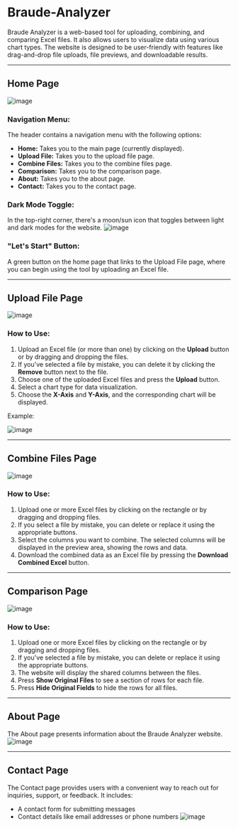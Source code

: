 # Braude-Analyzer

Braude Analyzer is a web-based tool for uploading, combining, and comparing Excel files. It also allows users to visualize data using various chart types. The website is designed to be user-friendly with features like drag-and-drop file uploads, file previews, and downloadable results.

---

## Home Page
![image](https://github.com/user-attachments/assets/5d47e753-78e4-4e62-a474-2dc48a05d92c)

### Navigation Menu:
The header contains a navigation menu with the following options:

- **Home:** Takes you to the main page (currently displayed).
- **Upload File:** Takes you to the upload file page.
- **Combine Files:** Takes you to the combine files page.
- **Comparison:** Takes you to the comparison page.
- **About:** Takes you to the about page.
- **Contact:** Takes you to the contact page.

### Dark Mode Toggle:
In the top-right corner, there's a moon/sun icon that toggles between light and dark modes for the website.
![image](https://github.com/user-attachments/assets/f8692a70-063a-41d1-a1d9-60aa57bcdfd0)

### "Let's Start" Button:
A green button on the home page that links to the Upload File page, where you can begin using the tool by uploading an Excel file.

---

## Upload File Page
![image](https://github.com/user-attachments/assets/21889772-1890-466c-93f6-e89e72f87bf5)

### How to Use:
1. Upload an Excel file (or more than one) by clicking on the **Upload** button or by dragging and dropping the files.
2. If you've selected a file by mistake, you can delete it by clicking the **Remove** button next to the file.
3. Choose one of the uploaded Excel files and press the **Upload** button.
4. Select a chart type for data visualization.
5. Choose the **X-Axis** and **Y-Axis**, and the corresponding chart will be displayed.

Example:

![image](https://github.com/user-attachments/assets/396eb707-3909-4317-87c6-627759451c6f)


---

## Combine Files Page
![image](https://github.com/user-attachments/assets/617cefff-60ed-4f74-ad22-94a268d39a7e)

### How to Use:
1. Upload one or more Excel files by clicking on the rectangle or by dragging and dropping files.
2. If you select a file by mistake, you can delete or replace it using the appropriate buttons.
3. Select the columns you want to combine. The selected columns will be displayed in the preview area, showing the rows and data.
4. Download the combined data as an Excel file by pressing the **Download Combined Excel** button.

---

## Comparison Page
![image](https://github.com/user-attachments/assets/34039830-9148-4051-b3c1-1179a8f1cf74)


### How to Use:
1. Upload one or more Excel files by clicking on the rectangle or by dragging and dropping files.
2. If you've selected a file by mistake, you can delete or replace it using the appropriate buttons.
3. The website will display the shared columns between the files.
4. Press **Show Original Files** to see a section of rows for each file.
5. Press **Hide Original Fields** to hide the rows for all files.

---

## About Page
The About page presents information about the Braude Analyzer website.
![image](https://github.com/user-attachments/assets/5307f487-6e72-4399-bb42-0c3f45550196)

---

## Contact Page
The Contact page provides users with a convenient way to reach out for inquiries, support, or feedback. It includes:

- A contact form for submitting messages
- Contact details like email addresses or phone numbers
![image](https://github.com/user-attachments/assets/89ac741b-6b3e-48e7-9cec-efbd0dc8dfb9)

